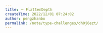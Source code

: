 ```yaml
---
title: ➖ FlattenDepth
createTime: 2022/12/01 07:24:02
author: pengzhanbo
permalink: /note/type-challenges/dh0j6ezt/
---
```

